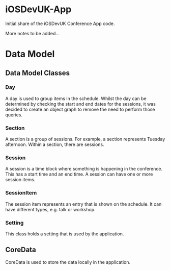 # iOSDevUK-App
Initial share of the iOSDevUK Conference App code. 

More notes to be added...

# Data Model

## Data Model Classes

### Day
A day is used to group items in the schedule. Whilst the day can be determined by checking the start and end dates for the sessions, it was decided to create an object graph to remove the need to perform those queries. 

### Section
A section is a group of sessions. For example, a section represents Tuesday afternoon. Within a section, there are sessions. 

### Session 
A session is a time block where something is happening in the conference. This has a start time and an end time. A session can have one or more session items.

### SessionItem 
The session item represents an entry that is shown on the schedule. It can have different types, e.g. talk or workshop.

### Setting 
This class holds a setting that is used by the application. 

## CoreData 

CoreData is used to store the data locally in the application. 


